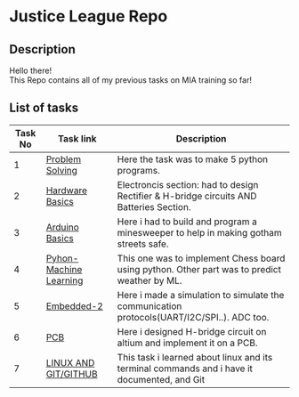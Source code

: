 
# Justice League Repo
## Description
Hello there! <br/>
This Repo contains all of my previous tasks on MIA training so far!
## List of tasks 
| Task No| Task link                                                                                    |    Description                                                                                 |
|-------|-----------------------------------------------------------------------------------------------|------------------------------------------------------------------------------------------------
| 1     | [Problem Solving](https://github.com/MarwanGad/GitHub-Repo/tree/ProblemSolving)               |    Here the task was to make 5 python programs.                                                |
| 2     | [Hardware Basics](https://github.com/MarwanGad/GitHub-Repo/tree/HardwareBasics)               |    Electroncis section: had to design Rectifier & H-bridge circuits AND Batteries Section.     |
| 3     | [Arduino Basics](https://github.com/MarwanGad/GitHub-Repo/tree/ArduinoBasics)                 |    Here i had to build and program a minesweeper to help in making gotham streets safe.        |
| 4     | [Pyhon-Machine Learning](https://github.com/MarwanGad/GitHub-Repo/tree/Python-ML)             |    This one was to implement Chess board using python. Other part was to predict weather by ML.|
| 5     | [Embedded-2](https://github.com/MarwanGad/GitHub-Repo/tree/Embedded-2)                        |    Here i made a simulation to simulate the communication protocols(UART/I2C/SPI..). ADC too.  |
| 6     | [PCB](https://github.com/MarwanGad/GitHub-Repo/tree/PCB)                                      |    Here i designed H-bridge circuit on altium and implement it on a PCB.                       |
| 7     | [LINUX AND GIT/GITHUB](https://github.com/MarwanGad/GitHub-Repo/tree/task7)                   |    This task i learned about linux and its terminal commands and i have it documented, and Git |
